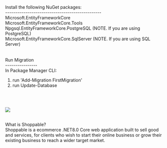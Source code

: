 ﻿Install the following NuGet packages: <br/>
------------------------------------------------ <br/>
Microsoft.EntityFrameworkCore <br/>
Microsoft.EntityFrameworkCore.Tools <br/>
Npgsql.EntityFrameworkCore.PostgreSQL (NOTE. If you are using PostgreSQL) <br/>
Microsoft.EntityFrameworkCore.SqlServer (NOTE. If you are using SQL Server) <br/>
<br/><br/>
Run Migration<br/>
----------------<br/>
In Package Manager CLI: 
1. run 'Add-Migration FirstMigration' <br/>
2. run Update-Database <br/>

<br/><br/>
<div class="text-center">
	<img src="/Dev Projects/DotNet_Shoppable/DotNet_Shoppable/wwwroot/shoppable-logo.jpg" />
</div><br/>

What is Shoppable?<br/>
Shoppable is a ecommerce .NET8.0 Core web application built to sell good and services, for clients who wish to start their online business or grow their existing business to reach a wider target market. 
<br/>
